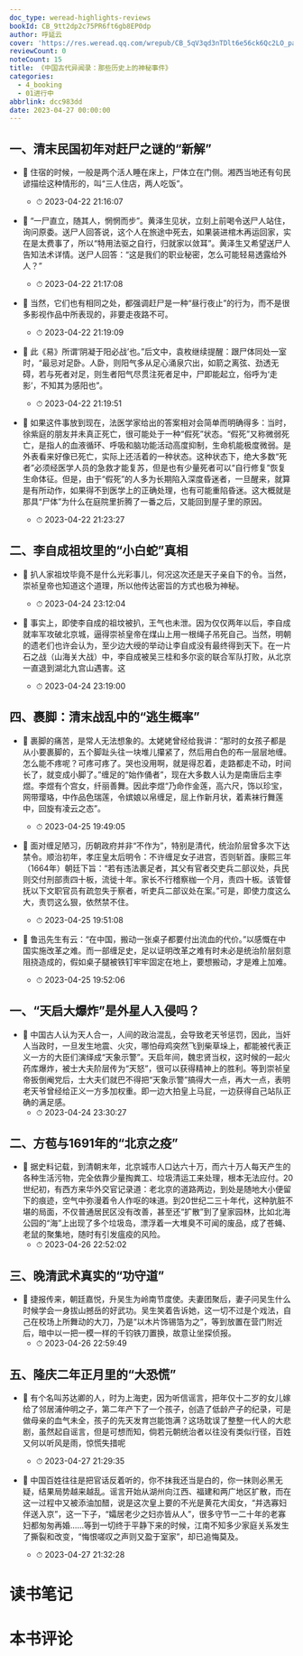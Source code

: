 ```yaml
---
doc_type: weread-highlights-reviews
bookId: CB_9tt2dp2c75PR6ft6gb8EP0dp
author: 呼延云
cover: 'https://res.weread.qq.com/wrepub/CB_5qV3qd3nTDlt6e56ck6Qc2LO_parsecover'
reviewCount: 0
noteCount: 15
title: 《中国古代异闻录：那些历史上的神秘事件》
categories:
  - 4_booking
  - 01进行中
abbrlink: dcc983dd
date: 2023-04-27 00:00:00
---
```



## 一、清末民国初年对赶尸之谜的“新解”


- 📌 住宿的时候，一般是两个活人睡在床上，尸体立在门侧。湘西当地还有句民谚描绘这种情形的，叫“三人住店，两人吃饭”。 
    - ⏱ 2023-04-22 21:16:07 

- 📌 “一尸直立，随其人，惘惘而步”。黄泽生见状，立刻上前喝令送尸人站住，询问原委。送尸人回答说，这个人在旅途中死去，如果装进棺木再运回家，实在是太费事了，所以“特用法驱之自行，归就家以敛耳”。黄泽生又希望送尸人告知法术详情。送尸人回答：“这是我们的职业秘密，怎么可能轻易透露给外人？” 
    - ⏱ 2023-04-22 21:17:08 

- 📌 当然，它们也有相同之处，都强调赶尸是一种“昼行夜止”的行为，而不是很多影视作品中所表现的，非要走夜路不可。 
    - ⏱ 2023-04-22 21:19:09 

- 📌 此《易》所谓‘阴凝于阳必战’也。”后文中，袁枚继续提醒：跟尸体同处一室时，“最忌对足卧。人卧，则阳气多从足心涌泉穴出，如箭之离弦、劲透无碍，若与死者对足，则生者阳气尽贯注死者足中，尸即能起立，俗呼为‘走影’，不知其为感阳也”。 
    - ⏱ 2023-04-22 21:19:51 

- 📌 如果这件事放到现在，法医学家给出的答案相对会简单而明确得多：当时，徐紫庭的朋友并未真正死亡，很可能处于一种“假死”状态。“假死”又称微弱死亡，是指人的血液循环、呼吸和脑功能活动高度抑制，生命机能极度微弱。是外表看来好像已死亡，实际上还活着的一种状态。这种状态下，绝大多数“死者”必须经医学人员的急救才能复苏，但是也有少量死者可以“自行修复”恢复生命体征。但是，由于“假死”的人多为长期陷入深度昏迷者，一旦醒来，就算是有所动作，如果得不到医学上的正确处理，也有可能重陷昏迷。这大概就是那具“尸体”为什么在庭院里折腾了一番之后，又能回到屋子里的原因。 
    - ⏱ 2023-04-22 21:23:27 
## 二、李自成祖坟里的“小白蛇”真相


- 📌 扒人家祖坟毕竟不是什么光彩事儿，何况这次还是天子亲自下的令。当然，崇祯皇帝也知道这个道理，所以他传达密旨的方式也极为神秘。 
    - ⏱ 2023-04-24 23:12:04 

- 📌 事实上，即使李自成的祖坟被扒，王气也未泄。因为仅仅两年以后，李自成就率军攻破北京城，逼得崇祯皇帝在煤山上用一根绳子吊死自己。当然，明朝的遗老们也许会认为，至少边大绶的举动让李自成没有最终得到天下。在一片石之战（山海关大战）中，李自成被吴三桂和多尔衮的联合军队打败，从北京一直退到湖北九宫山遇害。这 
    - ⏱ 2023-04-24 23:19:00 
## 四、裹脚：清末战乱中的“逃生概率”


- 📌 裹脚的痛苦，是常人无法想象的。太姥姥曾经给我讲：“那时的女孩子都是从小要裹脚的，五个脚趾头往一块堆儿攥紧了，然后用白色的布一层层地缠。怎么能不疼呢？可疼可疼了。哭也没用啊，就是得忍着，走路都走不动，时间长了，就变成小脚了。”缠足的“始作俑者”，现在大多数人认为是南唐后主李煜。李煜有个宫女，纤丽善舞。因此李煜“乃命作金莲，高六尺，饰以珍宝，网带璎珞，中作品色瑞莲，令嫔娘以帛缠足，屈上作新月状，着素袜行舞莲中，回旋有凌云之态”。 
    - ⏱ 2023-04-25 19:49:05 

- 📌 面对缠足陋习，历朝政府并非“不作为”，特别是清代，统治阶层曾多次下达禁令。顺治初年，孝庄皇太后明令：不许缠足女子进宫，否则斩首。康熙三年（1664年）朝廷下旨：“若有违法裹足者，其父有官者交吏兵二部议处，兵民则交付刑部责四十板，流徙十年。家长不行稽察枷一个月，责四十板。该管督抚以下文职官员有疏忽失于察者，听吏兵二部议处在案。”可是，即使力度这么大，责罚这么狠，依然禁不住。 
    - ⏱ 2023-04-25 19:51:08 

- 📌 鲁迅先生有云：“在中国，搬动一张桌子都要付出流血的代价。”以感慨在中国实施改革之难。而一部缠足史，足以证明改革之难有时未必是统治阶层刻意阻挠造成的，假如桌子腿被铁钉牢牢固定在地上，要想搬动，才是难上加难。 
    - ⏱ 2023-04-25 19:52:06 
## 一、“天启大爆炸”是外星人入侵吗？


- 📌 中国古人认为天人合一，人间的政治混乱，会导致老天爷惩罚，因此，当奸人当政时，一旦发生地震、火灾，哪怕母鸡突然飞到柴草垛上，都能被代表正义一方的大臣们演绎成“天象示警”。天启年间，魏忠贤当权，这时候的一起火药库爆炸，被士大夫阶层传为“天怒”，很可以获得精神上的胜利。等到崇祯皇帝扳倒阉党后，士大夫们就巴不得把“天象示警”搞得大一点，再大一点，表明老天爷曾经给正义一方多加权重。即一边大拍皇上马屁，一边获得自己站队正确的满足感。 
    - ⏱ 2023-04-24 23:30:27 
## 二、方苞与1691年的“北京之疫”


- 📌 据史料记载，到清朝末年，北京城市人口达六十万，而六十万人每天产生的各种生活污物，完全依靠少量掏粪工、垃圾清运工来处理，根本无法应付。20世纪初，有西方来华外交官记录道：老北京的道路两边，到处是随地大小便留下的痕迹，空气中弥漫着令人作呕的味道。到20世纪二三十年代，这种肮脏不堪的局面，不仅普通居民区没有改善，甚至还“扩散”到了皇家园林，比如北海公园的“海”上出现了多个垃圾岛，漂浮着一大堆臭不可闻的废品，成了苍蝇、老鼠的聚集地，随时有引发瘟疫的风险。 
    - ⏱ 2023-04-26 22:52:02 
## 三、晚清武术真实的“功守道”


- 📌 捷报传来，朝廷嘉悦，升吴生为岭南节度使。夫妻团聚后，妻子问吴生什么时候学会一身拔山撼岳的好武功。吴生笑着告诉她，这一切不过是个戏法，自己在校场上所舞动的大刀，乃是“以木片饰锡箔为之”，等到放置在营门附近后，暗中以一把一模一样的千钧铁刀置换，故意让坐探侦报。 
    - ⏱ 2023-04-26 22:59:49 
## 五、隆庆二年正月里的“大恐慌”


- 📌 有个名叫苏达卿的人，时为上海吏，因为听信谣言，把年仅十二岁的女儿嫁给了邻居浦仲明之子，第二年产下了一个孩子，创造了低龄产子的纪录，可是做母亲的血气未全，孩子的先天发育岂能饱满？这场耽误了整整一代人的大悲剧，虽然起自谣言，但是可想而知，倘若元朝统治者以往没有类似行径，百姓又何以听风是雨，惊慌失措呢 
    - ⏱ 2023-04-27 21:29:35 

- 📌 中国百姓往往是把官话反着听的，你不抹我还当是白的，你一抹则必黑无疑，结果局势越来越乱。谣言开始从湖州向江西、福建和两广地区扩散，而在这一过程中又被添油加醋，说是这次皇上要的不光是黄花大闺女，“并选寡妇伴送入京”，这一下子，“孀居老少之妇亦皆从人”，很多守节一二十年的老寡妇都匆匆再婚……等到一切终于平静下来的时候，江南不知多少家庭关系发生了撕裂和改变，“悔恨嗟叹之声则又盈于室家”，却已追悔莫及。 
    - ⏱ 2023-04-27 21:32:28 

# 读书笔记


# 本书评论
